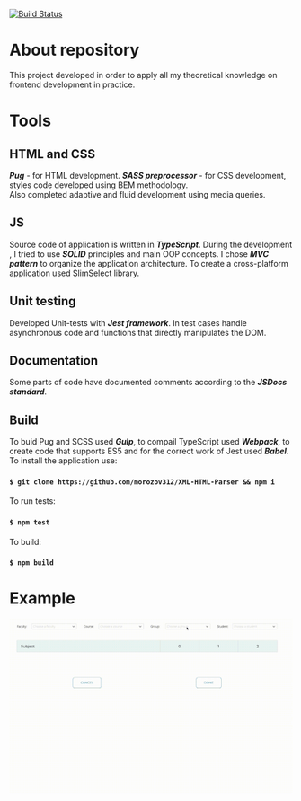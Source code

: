 [![Build Status](https://travis-ci.com/morozov312/XML-HTML-Parser.svg?branch=main)](https://travis-ci.com/github/morozov312/XML-HTML-Parser)
# About repository
This project developed in order to apply all my theoretical knowledge on frontend development in practice.
# Tools
## HTML and CSS
***Pug*** - for HTML development. ***SASS preprocessor*** - for CSS development, styles code developed using BEM methodology.  
Also completed adaptive and fluid development using media queries.
## JS
Source code of application is written in ***TypeScript***. During the development , I tried to use ***SOLID*** principles and main OOP concepts. 
I chose ***MVC pattern*** to organize the application architecture. To create a cross-platform application used SlimSelect library.
## Unit testing
Developed Unit-tests with ***Jest framework***. In test cases handle asynchronous code and functions that directly manipulates the DOM.
## Documentation
Some parts of code have documented comments according to the ***JSDocs standard***.
## Build
To buid Pug and SCSS used ***Gulp***, to compail TypeScript used ***Webpack***, to create code that supports ES5 and for the correct work of Jest used ***Babel***.  
To install the application use:  
#### `$ git clone https://github.com/morozov312/XML-HTML-Parser && npm i`  
To run tests:  
#### `$ npm test`  
To build:  
#### `$ npm build`  
# Example
<p align="center"> 
<img src="./example.gif" alt="example">
</p>
